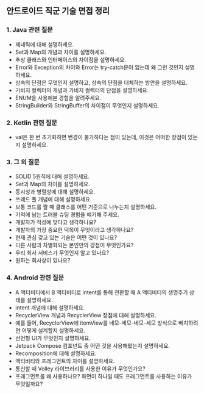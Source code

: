 ## 안드로이드 직군 기술 면접 정리


### 1. Java 관련 질문


- 제네릭에 대해 설명하세요.
- Set과 Map의 개념과 차이를 설명하세요.
- 추상 클래스와 인터페이스의 차이점을 설명하세요.
- Error와 Exception의 차이와 Error는 try-catch문이 없는데 왜 그런 것인지 설명하세요.
- 상속의 단점은 무엇인지 설명하고, 상속의 단점을 대체하는 방안을 설명하세요.
- 가비지 컬렉터의 개념과 가비지 컬렉터의 단점을 설명하세요.
- ENUM을 사용해본 경험을 알려주세요.
- StringBuilder와 StringBuffer의 차이점이 무엇인지 설명하세요.


### 2. Kotlin 관련 질문


- val은 한 번 초기화하면 변경이 불가하다는 점이 있는데, 이것은 어떠한 장점이 있는지 설명하세요.


### 3. 그 외 질문


- SOLID 5원칙에 대해 설명하세요.
- Set과 Map의 차이를 설명하세요.
- 동시성과 병렬성에 대해 설명하세요.
- 쓰레드 풀 개념에 대해 설명하세요.
- 보통 코드를 짤 때 클래스를 어떤 기준으로 나누는지 설명하세요.
- 기억에 남는 트러블 슈팅 경험을 얘기해 주세요.
- 개발자가 적성에 맞다고 생각하나요?
- 개발자의 가장 중요한 덕목이 무엇이라고 생각하나요?
- 현재 관심 갖고 있는 기술은 어떤 것이 있나요?
- 다른 사람과 차별화되는 본인만의 강점이 무엇인가요?
- 우리 회사 서비스가 무엇인지 알고 있나요?
- 원하는 회사상이 있나요?



### 4. Android 관련 질문


- A 액티비티에서 B 액티비티로 intent를 통해 전환할 때 A 액티비티의 생명주기 상태를 설명하세요.
- intent 개념에 대해 설명하세요.
- RecyclerView 개념과 RecyclerView 장점에 대해 설명하세요.
- 예를 들어, RecyclerView에 itemView를 네모-세모-네모-세모 방식으로 배치하려면 어떻게 설계할지 설명하세요.
- 선언형 UI가 무엇인지 설명하세요.
- Jetpack Compose 컴포넌트 중 어떤 것을 사용해봤는지 설명하세요.
- Recomposition에 대해 설명하세요.
- 액티비티와 프래그먼트의 차이를 설명하세요.
- 통신할 때 Volley 라이브러리를 사용한 이유가 무엇인가요?
- 프래그먼트를 왜 사용하나요? 화면이 하나일 때도 프래그먼트를 사용하는 이유가 무엇일까요?
